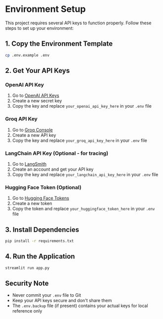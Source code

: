 # Environment Setup

This project requires several API keys to function properly. Follow these steps to set up your environment:

## 1. Copy the Environment Template
```bash
cp .env.example .env
```

## 2. Get Your API Keys

### OpenAI API Key
1. Go to [OpenAI API Keys](https://platform.openai.com/api-keys)
2. Create a new secret key
3. Copy the key and replace `your_openai_api_key_here` in your `.env` file

### Groq API Key
1. Go to [Groq Console](https://console.groq.com/keys)
2. Create a new API key
3. Copy the key and replace `your_groq_api_key_here` in your `.env` file

### LangChain API Key (Optional - for tracing)
1. Go to [LangSmith](https://smith.langchain.com/)
2. Create an account and get your API key
3. Copy the key and replace `your_langchain_api_key_here` in your `.env` file

### Hugging Face Token (Optional)
1. Go to [Hugging Face Tokens](https://huggingface.co/settings/tokens)
2. Create a new token
3. Copy the token and replace `your_huggingface_token_here` in your `.env` file

## 3. Install Dependencies
```bash
pip install -r requirements.txt
```

## 4. Run the Application
```bash
streamlit run app.py
```

## Security Note
- Never commit your `.env` file to Git
- Keep your API keys secure and don't share them
- The `.env.backup` file (if present) contains your actual keys for local reference only
